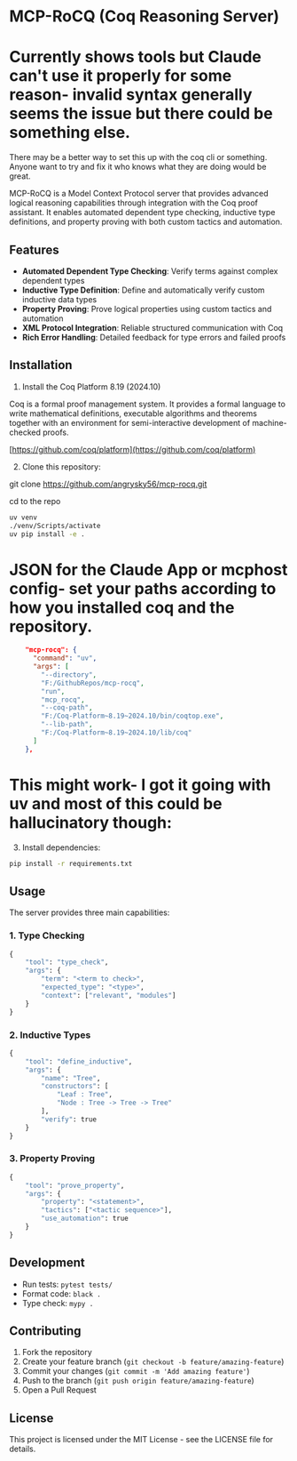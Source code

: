 # MCP-RoCQ (Coq Reasoning Server)

# Currently shows tools but Claude can't use it properly for some reason- invalid syntax generally seems the issue but there could be something else.

There may be a better way to set this up with the coq cli or something.
Anyone want to try and fix it who knows what they are doing would be great.

MCP-RoCQ is a Model Context Protocol server that provides advanced logical reasoning capabilities through integration with the Coq proof assistant. It enables automated dependent type checking, inductive type definitions, and property proving with both custom tactics and automation.

## Features

- **Automated Dependent Type Checking**: Verify terms against complex dependent types
- **Inductive Type Definition**: Define and automatically verify custom inductive data types
- **Property Proving**: Prove logical properties using custom tactics and automation
- **XML Protocol Integration**: Reliable structured communication with Coq
- **Rich Error Handling**: Detailed feedback for type errors and failed proofs

## Installation

1. Install the Coq Platform 8.19 (2024.10)

Coq is a formal proof management system. It provides a formal language to write mathematical definitions, executable algorithms and theorems together with an environment for semi-interactive development of machine-checked proofs.

[https://github.com/coq/platform](https://github.com/coq/platform)

2. Clone this repository:

git clone https://github.com/angrysky56/mcp-rocq.git

cd to the repo

```bash
uv venv
./venv/Scripts/activate
uv pip install -e .
```

# JSON for the Claude App or mcphost config- set your paths according to how you installed coq and the repository.

```json
    "mcp-rocq": {
      "command": "uv",
      "args": [
        "--directory",
        "F:/GithubRepos/mcp-rocq",
        "run",
        "mcp_rocq",
        "--coq-path",
        "F:/Coq-Platform~8.19~2024.10/bin/coqtop.exe",
        "--lib-path",
        "F:/Coq-Platform~8.19~2024.10/lib/coq"
      ]
    },
```


# This might work- I got it going with uv and most of this could be hallucinatory though:

3. Install dependencies:

```bash
pip install -r requirements.txt
```

## Usage

The server provides three main capabilities:

### 1. Type Checking

```python
{
    "tool": "type_check",
    "args": {
        "term": "<term to check>",
        "expected_type": "<type>",
        "context": ["relevant", "modules"] 
    }
}
```

### 2. Inductive Types

```python
{
    "tool": "define_inductive",
    "args": {
        "name": "Tree",
        "constructors": [
            "Leaf : Tree",
            "Node : Tree -> Tree -> Tree"
        ],
        "verify": true
    }
}
```

### 3. Property Proving

```python
{
    "tool": "prove_property",
    "args": {
        "property": "<statement>",
        "tactics": ["<tactic sequence>"],
        "use_automation": true
    }
}
```

## Development

- Run tests: `pytest tests/`
- Format code: `black .`
- Type check: `mypy .`

## Contributing

1. Fork the repository
2. Create your feature branch (`git checkout -b feature/amazing-feature`)
3. Commit your changes (`git commit -m 'Add amazing feature'`)
4. Push to the branch (`git push origin feature/amazing-feature`)
5. Open a Pull Request

## License

This project is licensed under the MIT License - see the LICENSE file for details.
